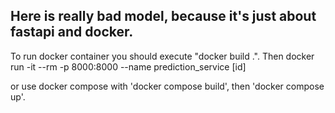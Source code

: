 ## Here is really bad model, because it's just about fastapi and docker.

To run docker container you should execute "docker build .". 
Then docker run -it --rm -p 8000:8000 --name prediction_service [id]

or use docker compose with 'docker compose build', then 'docker compose up'.